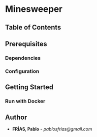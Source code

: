 # Minesweeper

## Table of Contents

## Prerequisites

### Dependencies

### Configuration

## Getting Started

### Run with Docker

## Author

- **FRÍAS, Pablo** - _pablosfrias@gmail.com_